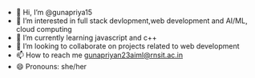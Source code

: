 - 👋 Hi, I’m @gunapriya15
- 👀 I’m interested in full stack devlopment,web development and AI/ML, cloud computing 
- 🌱 I’m currently learning javascript and c++
- 💞️ I’m looking to collaborate on projects related to web development
- 📫 How to reach me gunapriyan23aiml@rnsit.ac.in
- 😄 Pronouns: she/her


<!---
gunapriya15/gunapriya15 is a ✨ special ✨ repository because its `README.md` (this file) appears on your GitHub profile.
You can click the Preview link to take a look at your changes.
--->
